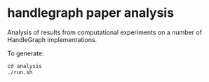 # handlegraph paper analysis

Analysis of results from computational experiments on a number of HandleGraph implementations.

To generate:

```
cd analysis
./run.sh
```
